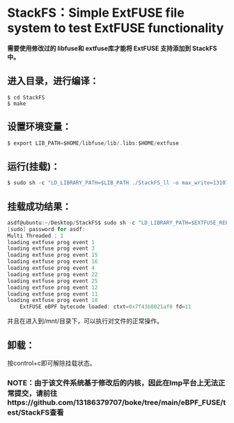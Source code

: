 # StackFS：Simple ExtFUSE file system to test ExtFUSE functionality

**需要使用修改过的 libfuse和 extfuse库才能将 ExtFUSE 支持添加到 StackFS 中。**

## 进入目录，进行编译：

```
$ cd StackFS
$ make
```

## 设置环境变量：

```c
$ export LIB_PATH=$HOME/libfuse/lib/.libs:$HOME/extfuse
```

## 运行(挂载)：

```c
$ sudo sh -c "LD_LIBRARY_PATH=$LIB_PATH ./StackFS_ll -o max_write=131072 -o writeback_cache -o splice_read -o splice_write -o splice_move -r $ROOT_DIR $MNT_DIR -o allow_other"
```

## 挂载成功结果：

```c
asdf@ubuntu:~/Desktop/StackFS$ sudo sh -c "LD_LIBRARY_PATH=$EXTFUSE_REPO_PATH ./StackFS_ll -o max_write=131072 -o writeback_cache -o splice_read -o splice_write -o splice_move -r $ROOT_DIR $MNT_DIR -o allow_other"
[sudo] password for asdf: 
Multi Threaded : 1
loading extfuse prog event 1
loading extfuse prog event 3
loading extfuse prog event 15
loading extfuse prog event 16
loading extfuse prog event 4
loading extfuse prog event 22
loading extfuse prog event 25
loading extfuse prog event 12
loading extfuse prog event 11
loading extfuse prog event 10
	ExtFUSE eBPF bytecode loaded: ctxt=0x7f43b8021af0 fd=11


```

并且在进入到/mnt/目录下，可以执行对文件的正常操作。

## 卸载：

按control+c即可解除挂载状态。

### NOTE：由于该文件系统基于修改后的内核，因此在lmp平台上无法正常提交，请前往https://github.com/13186379707/boke/tree/main/eBPF_FUSE/test/StackFS查看